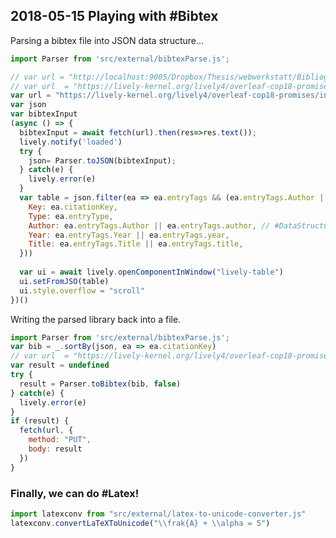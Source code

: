 ## 2018-05-15 Playing with #Bibtex

Parsing a bibtex file into JSON data structure... 

```javascript
import Parser from 'src/external/bibtexParse.js';

// var url = "http://localhost:9005/Dropbox/Thesis/webwerkstatt/BibliographyAll.bib"
// var url  = "https://lively-kernel.org/lively4/overleaf-cop18-promises/references.bib"
var url = "https://lively-kernel.org/lively4/overleaf-cop18-promises/incoming.bib"
var json
var bibtexInput
(async () => {
  bibtexInput = await fetch(url).then(res=>res.text());
  lively.notify('loaded')
  try {
    json= Parser.toJSON(bibtexInput);
  } catch(e) {
    lively.error(e)
  }
  var table = json.filter(ea => ea.entryTags && (ea.entryTags.Author || ea.entryTags.author)).map(ea => ({
    Key: ea.citationKey,
    Type: ea.entryType,
    Author: ea.entryTags.Author || ea.entryTags.author, // #DataStructure vs #Classes #OOP #Research
    Year: ea.entryTags.Year || ea.entryTags.year,
    Title: ea.entryTags.Title || ea.entryTags.title,
  }))
  
  var ui = await lively.openComponentInWindow("lively-table")
  ui.setFromJSO(table)
  ui.style.overflow = "scroll"
})()

```

Writing the parsed library back into a file.

```javascript
import Parser from 'src/external/bibtexParse.js';
var bib = _.sortBy(json, ea => ea.citationKey)
// var url  = "https://lively-kernel.org/lively4/overleaf-cop18-promises/test.bib"
var result = undefined
try {
  result = Parser.toBibtex(bib, false)
} catch(e) {
  lively.error(e)
}
if (result) {
  fetch(url, {
    method: "PUT",
    body: result
  })
}
```

### Finally,  we can do #Latex!



```javascript {.latexExample }
import latexconv from "src/external/latex-to-unicode-converter.js"
latexconv.convertLaTeXToUnicode("\\frak{A} + \\alpha = 5")
```

<lively-eval-element ref=".latexExample" />







